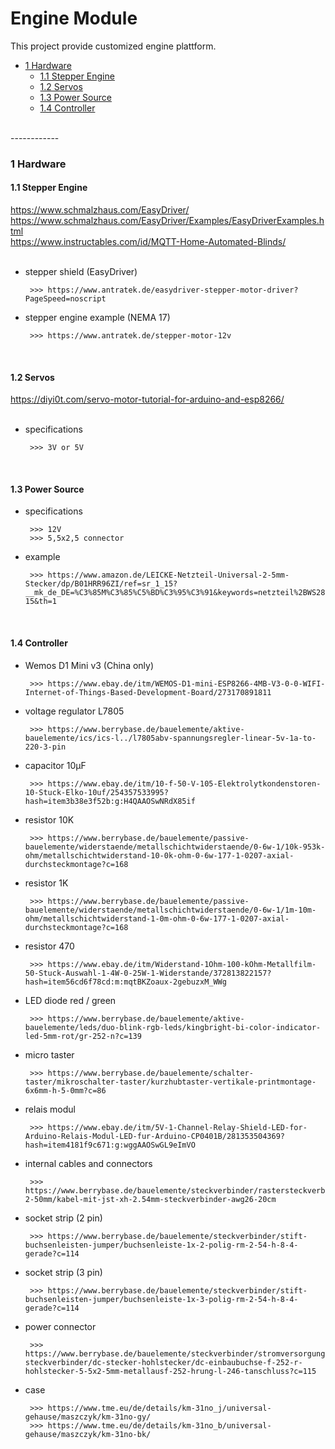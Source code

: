 # Engine Module

This project provide customized engine plattform.

   * <a href="#1 Hardware">1 Hardware</a>
      * <a href="#1.1 Stepper Engine">1.1 Stepper Engine</a>
      * <a href="#1.2 Servos">1.2 Servos</a>      
      * <a href="#1.3 Power Source">1.3 Power Source</a>
      * <a href="#1.4 Controller">1.4 Controller</a>

</br>
------------
</br>

<a name="1 Hardware"></a>

### 1 Hardware

<a name="1.1 Stepper Engine"></a>

#### 1.1 Stepper Engine

https://www.schmalzhaus.com/EasyDriver/
</br>
https://www.schmalzhaus.com/EasyDriver/Examples/EasyDriverExamples.html
</br>
https://www.instructables.com/id/MQTT-Home-Automated-Blinds/
</br>
</br>

- stepper shield (EasyDriver)

       >>> https://www.antratek.de/easydriver-stepper-motor-driver?PageSpeed=noscript

- stepper engine example (NEMA 17)

       >>> https://www.antratek.de/stepper-motor-12v

</br>

<a name="1.2 Servos"></a>

#### 1.2 Servos

https://diyi0t.com/servo-motor-tutorial-for-arduino-and-esp8266/
</br>
</br>

- specifications

       >>> 3V or 5V

</br>

<a name="1.3 Power Source"></a>

#### 1.3 Power Source

- specifications

       >>> 12V
       >>> 5,5x2,5 connector

- example

       >>> https://www.amazon.de/LEICKE-Netzteil-Universal-2-5mm-Stecker/dp/B01HRR96ZI/ref=sr_1_15?__mk_de_DE=%C3%85M%C3%85%C5%BD%C3%95%C3%91&keywords=netzteil%2BWS2811&qid=1571760422&sr=8-15&th=1

</br>

<a name="1.4 Controller"></a>

#### 1.4 Controller

- Wemos D1 Mini v3 (China only)

       >>> https://www.ebay.de/itm/WEMOS-D1-mini-ESP8266-4MB-V3-0-0-WIFI-Internet-of-Things-Based-Development-Board/273170891811

- voltage regulator L7805

       >>> https://www.berrybase.de/bauelemente/aktive-bauelemente/ics/ics-l../l7805abv-spannungsregler-linear-5v-1a-to-220-3-pin

- capacitor 10µF

       >>> https://www.ebay.de/itm/10-f-50-V-105-Elektrolytkondenstoren-10-Stuck-Elko-10uf/254357533995?hash=item3b38e3f52b:g:H4QAAOSwNRdX85if

- resistor 10K

       >>> https://www.berrybase.de/bauelemente/passive-bauelemente/widerstaende/metallschichtwiderstaende/0-6w-1/10k-953k-ohm/metallschichtwiderstand-10-0k-ohm-0-6w-177-1-0207-axial-durchsteckmontage?c=168

- resistor 1K

       >>> https://www.berrybase.de/bauelemente/passive-bauelemente/widerstaende/metallschichtwiderstaende/0-6w-1/1m-10m-ohm/metallschichtwiderstand-1-0m-ohm-0-6w-177-1-0207-axial-durchsteckmontage?c=168

- resistor 470

       >>> https://www.ebay.de/itm/Widerstand-1Ohm-100-kOhm-Metallfilm-50-Stuck-Auswahl-1-4W-0-25W-1-Widerstande/372813822157?hash=item56cd6f78cd:m:mqtBKZoaux-2gebuzxM_WWg

- LED diode red / green

       >>> https://www.berrybase.de/bauelemente/aktive-bauelemente/leds/duo-blink-rgb-leds/kingbright-bi-color-indicator-led-5mm-rot/gr-252-n?c=139

- micro taster 

       >>> https://www.berrybase.de/bauelemente/schalter-taster/mikroschalter-taster/kurzhubtaster-vertikale-printmontage-6x6mm-h-5-0mm?c=86

- relais modul

       >>> https://www.ebay.de/itm/5V-1-Channel-Relay-Shield-LED-for-Arduino-Relais-Modul-LED-fur-Arduino-CP0401B/281353504369?hash=item4181f9c671:g:wggAAOSwGL9eImVO

- internal cables and connectors

       >>> https://www.berrybase.de/bauelemente/steckverbinder/rastersteckverbinder-2-50mm/kabel-mit-jst-xh-2.54mm-steckverbinder-awg26-20cm

- socket strip (2 pin)

       >>> https://www.berrybase.de/bauelemente/steckverbinder/stift-buchsenleisten-jumper/buchsenleiste-1x-2-polig-rm-2-54-h-8-4-gerade?c=114

- socket strip (3 pin)

       >>> https://www.berrybase.de/bauelemente/steckverbinder/stift-buchsenleisten-jumper/buchsenleiste-1x-3-polig-rm-2-54-h-8-4-gerade?c=114

- power connector

       >>> https://www.berrybase.de/bauelemente/steckverbinder/stromversorgungs-steckverbinder/dc-stecker-hohlstecker/dc-einbaubuchse-f-252-r-hohlstecker-5-5x2-5mm-metallausf-252-hrung-l-246-tanschluss?c=115

- case

       >>> https://www.tme.eu/de/details/km-31no_j/universal-gehause/maszczyk/km-31no-gy/
       >>> https://www.tme.eu/de/details/km-31no_b/universal-gehause/maszczyk/km-31no-bk/